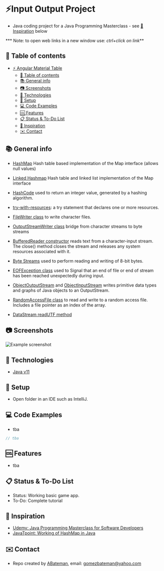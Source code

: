 # :zap:Input Output Project
 
* Java coding project for a Java Programming Masterclass - see [:clap: Inspiration](#clap-inspiration) below

*** Note: to open web links in a new window use: _ctrl+click on link_**

## :page_facing_up: Table of contents

* [:zap: Angular Material Table](#zap-angular-material-table)
  * [:page_facing_up: Table of contents](#page_facing_up-table-of-contents)
  * [:books: General info](#books-general-info)
  * [:camera: Screenshots](#camera-screenshots)
  * [:signal_strength: Technologies](#signal_strength-technologies)
  * [:floppy_disk: Setup](#floppy_disk-setup)
  * [:computer: Code Examples](#computer-code-examples)
  * [:cool: Features](#cool-features)
  * [:clipboard: Status & To-Do List](#clipboard-status--to-do-list)
  * [:clap: Inspiration](#clap-inspiration)
  * [:envelope: Contact](#envelope-contact)

## :books: General info

* [HashMap](https://docs.oracle.com/javase/8/docs/api/java/util/HashMap.html) Hash table based implementation of the Map interface (allows null values)
* [Linked Hashmap](https://docs.oracle.com/javase/8/docs/api/java/util/LinkedHashMap.html) Hash table and linked list implementation of the Map interface
* [HashCode](https://www.baeldung.com/java-hashcode) used to return an integer value, generated by a hashing algorithm.
* [try-with-resources](https://docs.oracle.com/javase/tutorial/essential/exceptions/tryResourceClose.html): a try statement that declares one or more resources.
* [FileWriter class](https://docs.oracle.com/javase/7/docs/api/java/io/FileWriter.html) to write character files.
* [OutputStreamWriter class](https://docs.oracle.com/javase/7/docs/api/java/io/OutputStreamWriter.html) bridge from character streams to byte streams
* [BufferedReader constructor](https://docs.oracle.com/javase/8/docs/api/java/io/BufferedReader.html) reads text from a character-input stream. The close() method closes the stream and releases any system resources associated with it.
  
* [Byte Streams](https://docs.oracle.com/javase/tutorial/essential/io/bytestreams.html) used to perform reading and writing of 8-bit bytes.
* [EOFException class](https://docs.oracle.com/javase/7/docs/api/java/io/EOFException.html) used to Signal that an end of file or end of stream has been reached unexpectedly during input.
* [ObjectOutputStream](https://docs.oracle.com/javase/7/docs/api/java/io/ObjectOutputStream.html) and [ObjectInputStream](https://docs.oracle.com/javase/7/docs/api/java/io/ObjectInputStream.html) writes primitive data types and graphs of Java objects to an OutputStream.
* [RandomAccessFile class](https://docs.oracle.com/javase/7/docs/api/java/io/RandomAccessFile.html) to read and write to a random access file. Includes a file pointer as an index of the array.
* [DataStream readUTF method](https://docs.oracle.com/javase/7/docs/api/java/io/DataInputStream.html#readUTF()) 

## :camera: Screenshots

![Example screenshot](./img/java.jpg)

## :signal_strength: Technologies

* [Java v11](https://www.java.com/en/)

## :floppy_disk: Setup

* Open folder in an IDE such as IntelliJ.

## :computer: Code Examples

* tba

```java
// tba
```

## :cool: Features

* tba

## :clipboard: Status & To-Do List

* Status: Working basic game app.
* To-Do: Complete tutorial

## :clap: Inspiration

* [Udemy: Java Programming Masterclass for Software Developers](https://www.udemy.com/course/java-the-complete-java-developer-course/learn/lecture/3561816#overview)
* [JavaTpoint: Working of HashMap in Java](https://www.javatpoint.com/working-of-hashmap-in-java)

## :envelope: Contact

* Repo created by [ABateman](https://www.andrewbateman.org), email: gomezbateman@yahoo.com
